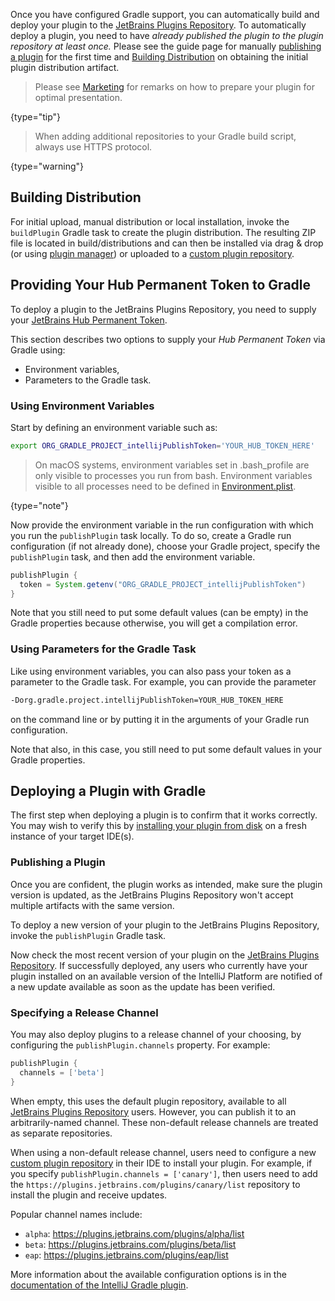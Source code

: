 [//]: # (title: Publishing Plugins with Gradle)

<!-- Copyright 2000-2021 JetBrains s.r.o. and other contributors. Use of this source code is governed by the Apache 2.0 license that can be found in the LICENSE file. -->

Once you have configured Gradle support, you can automatically build and deploy your plugin to the [JetBrains Plugins Repository](https://plugins.jetbrains.com).
To automatically deploy a plugin, you need to have _already published the plugin to the plugin repository at least once._
Please see the guide page for manually [publishing a plugin](publishing_plugin.md) for the first time and [Building Distribution](#building-distribution) on obtaining the initial plugin distribution artifact. 

 >  Please see [Marketing](marketing.md) for remarks on how to prepare your plugin for optimal presentation.
 >
 {type="tip"}

 >  When adding additional repositories to your Gradle build script, always use HTTPS protocol.
 >
 {type="warning"}

## Building Distribution
For initial upload, manual distribution or local installation, invoke the `buildPlugin` Gradle task to create the plugin distribution.
The resulting ZIP file is located in <path>build/distributions</path> and can then be installed via drag & drop (or using [plugin manager](https://www.jetbrains.com/help/idea/managing-plugins.html#installing-plugins-from-disk))
or uploaded to a [custom plugin repository](update_plugins_format.md).

## Providing Your Hub Permanent Token to Gradle
To deploy a plugin to the JetBrains Plugins Repository, you need to supply your [JetBrains Hub Permanent Token](https://plugins.jetbrains.com/docs/marketplace/plugin-upload.html).

This section describes two options to supply your _Hub Permanent Token_ via Gradle using:
* Environment variables,
* Parameters to the Gradle task.

### Using Environment Variables
Start by defining an environment variable such as:

```bash
export ORG_GRADLE_PROJECT_intellijPublishToken='YOUR_HUB_TOKEN_HERE'
```

 >  On macOS systems, environment variables set in <path>.bash_profile</path> are only visible to processes you run from bash.
Environment variables visible to all processes need to be defined in [Environment.plist](https://developer.apple.com/library/archive/qa/qa1067/_index.html).
 >
 {type="note"}

Now provide the environment variable in the run configuration with which you run the `publishPlugin` task locally.
To do so, create a Gradle run configuration (if not already done), choose your Gradle project, specify the `publishPlugin` task, and then add the environment variable.

```groovy
publishPlugin {
  token = System.getenv("ORG_GRADLE_PROJECT_intellijPublishToken")
}
```

Note that you still need to put some default values (can be empty) in the Gradle properties because otherwise, you will get a compilation error.

### Using Parameters for the Gradle Task
Like using environment variables, you can also pass your token as a parameter to the Gradle task.
For example, you can provide the parameter 

```bash
-Dorg.gradle.project.intellijPublishToken=YOUR_HUB_TOKEN_HERE
```
on the command line or by putting it in the arguments of your Gradle run configuration.

Note that also, in this case, you still need to put some default values in your Gradle properties.

## Deploying a Plugin with Gradle
The first step when deploying a plugin is to confirm that it works correctly.
You may wish to verify this by [installing your plugin from disk](https://www.jetbrains.com/help/idea/managing-plugins.html) on a fresh instance of your target IDE(s).

### Publishing a Plugin
Once you are confident, the plugin works as intended, make sure the plugin version is updated, as the JetBrains Plugins Repository won't accept multiple artifacts with the same version.

To deploy a new version of your plugin to the JetBrains Plugins Repository, invoke the `publishPlugin` Gradle task.

Now check the most recent version of your plugin on the [JetBrains Plugins Repository](https://plugins.jetbrains.com/).
If successfully deployed, any users who currently have your plugin installed on an available version of the IntelliJ Platform are notified of a new update available as soon as the update has been verified.

### Specifying a Release Channel
You may also deploy plugins to a release channel of your choosing, by configuring the `publishPlugin.channels` property.
For example:

```groovy
publishPlugin {
  channels = ['beta']
}
```

When empty, this uses the default plugin repository, available to all [JetBrains Plugins Repository](https://plugins.jetbrains.com/) users.
However, you can publish it to an arbitrarily-named channel.
These non-default release channels are treated as separate repositories.

When using a non-default release channel, users need to configure a new [custom plugin repository](https://www.jetbrains.com/help/idea/managing-plugins.html#repos) in their IDE to install your plugin.
For example, if you specify `publishPlugin.channels = ['canary']`, then users need to add the `https://plugins.jetbrains.com/plugins/canary/list` repository to install the plugin and receive updates.

Popular channel names include:
* `alpha`: https://plugins.jetbrains.com/plugins/alpha/list
* `beta`: https://plugins.jetbrains.com/plugins/beta/list
* `eap`: https://plugins.jetbrains.com/plugins/eap/list

More information about the available configuration options is in the [documentation of the IntelliJ Gradle plugin](https://github.com/JetBrains/gradle-intellij-plugin/blob/master/README.md#publishing-dsl).
